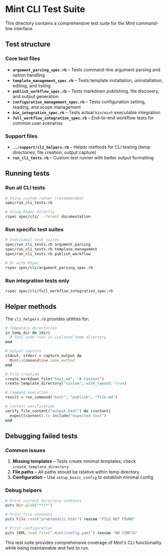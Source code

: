 # Mint CLI Test Suite

This directory contains a comprehensive test suite for the Mint command-line interface.

## Test structure

### Core test files

- **`argument_parsing_spec.rb`** – Tests command-line argument parsing and option handling
- **`template_management_spec.rb`** – Tests template installation, uninstallation, editing, and listing
- **`publish_workflow_spec.rb`** – Tests markdown publishing, file discovery, and output generation
- **`configuration_management_spec.rb`** – Tests configuration setting, reading, and scope management
- **`bin_integration_spec.rb`** – Tests actual `bin/mint` executable integration
- **`full_workflow_integration_spec.rb`** – End-to-end workflow tests for common user scenarios

### Support files

- **`../support/cli_helpers.rb`** – Helper methods for CLI testing (temp directories, file creation, output capture)
- **`run_cli_tests.rb`** – Custom test runner with better output formatting

## Running tests

### Run all CLI tests

```bash
# Using custom runner (recommended)
spec/run_cli_tests.rb

# Using RSpec directly
rspec spec/cli/ --format documentation
```

### Run specific test suites

```bash
# Individual test suites
spec/run_cli_tests.rb argument_parsing
spec/run_cli_tests.rb template_management
spec/run_cli_tests.rb publish_workflow

# Or with RSpec
rspec spec/cli/argument_parsing_spec.rb
```

### Run integration tests only

```bash
rspec spec/cli/full_workflow_integration_spec.rb
```

## Helper methods

The `cli_helpers.rb` provides utilities for:

```ruby
# Temporary directories
in_temp_dir do |dir|
  # Test code runs in isolated temp directory
end

# Output capture
stdout, stderr = capture_output do
  Mint::Commandline.some_method
end

# File creation
create_markdown_file("test.md", "# Content")
create_template_directory("custom", with_layout: true)

# Command execution
result = run_command("mint", "publish", "file.md")

# Content verification
verify_file_content("output.html") do |content|
  expect(content).to include("expected text")
end
```

## Debugging failed tests

### Common issues
1. **Missing templates** – Tests create minimal templates; check `create_template_directory`
2. **File paths** – All paths should be relative within temp directory
3. **Configuration** – Use `setup_basic_config` to establish minimal config

### Debug helpers

```ruby
# Print current directory contents
puts Dir.glob("**/*")

# Print file contents
puts File.read("problematic.html") rescue "FILE NOT FOUND"

# Print configuration
puts YAML.load_file(".mint/config.yaml") rescue "NO CONFIG"
```

This test suite provides comprehensive coverage of Mint's CLI functionality while being maintainable and fast to run.